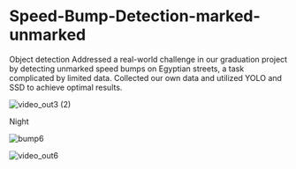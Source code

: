 # Speed-Bump-Detection-marked-unmarked

Object detection
Addressed a real-world challenge in our graduation project by detecting unmarked speed bumps on Egyptian streets, a task complicated by limited data. Collected our own data and utilized YOLO and SSD to achieve optimal results.
 
![video_out3 (2)](https://github.com/user-attachments/assets/02975ae5-9c39-47ec-a2a9-dac8ca204d5c)

Night 

![bump6](https://github.com/user-attachments/assets/2a051db8-d8ab-4680-942f-8bc4fcf890be)

![video_out6](https://github.com/user-attachments/assets/be1ebe53-fdeb-472c-b010-65a62be9e2d1)
